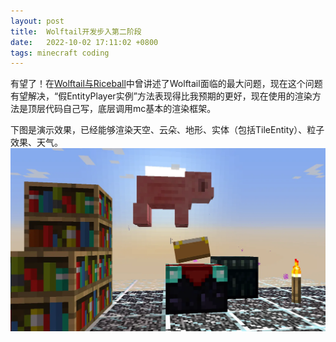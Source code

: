 ```yaml
---
layout: post
title:  Wolftail开发步入第二阶段
date:   2022-10-02 17:11:02 +0800
tags: minecraft coding
---
```


有望了！在[Wolftail与Riceball](/2021/10/19/wolftail-and-riceball/)中曾讲述了Wolftail面临的最大问题，现在这个问题有望解决，“假EntityPlayer实例”方法表现得比我预期的更好，现在使用的渲染方法是顶层代码自己写，底层调用mc基本的渲染框架。

下图是演示效果，已经能够渲染天空、云朵、地形、实体（包括TileEntity）、粒子效果、天气。
![演示效果](/assets/img/2022-10-02-wolftail-stage-2_0.webp "演示效果")